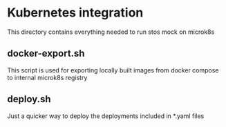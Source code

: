 # Kubernetes integration
This directory contains everything needed to run stos mock on microk8s

## docker-export.sh
This script is used for exporting locally built images from docker compose to internal microk8s registry

## deploy.sh
Just a quicker way to deploy the deployments included in \*.yaml files
